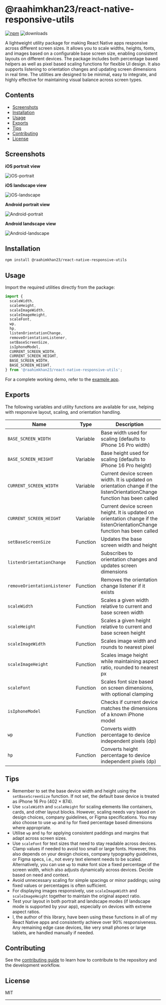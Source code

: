 # @raahimkhan23/react-native-responsive-utils

[![npm](https://img.shields.io/npm/v/@raahimkhan23/react-native-responsive-utils)](https://www.npmjs.com/package/@raahimkhan23/react-native-responsive-utils)
![downloads](https://img.shields.io/npm/dm/@raahimkhan23/react-native-responsive-utils)

A lightweight utility package for making React Native apps responsive across different screen sizes. It allows you to scale widths, heights, fonts, and images based on a configurable base screen size, enabling consistent layouts on different devices. The package includes both percentage based helpers as well as pixel based scaling functions for flexible UI design. It also supports listening to orientation changes and updating screen dimensions in real time. The utilities are designed to be minimal, easy to integrate, and highly effective for maintaining visual balance across screen types.

## Contents

- [Screenshots](#screenshots)
- [Installation](#installation)
- [Usage](#usage)
- [Exports](#exports)
- [Tips](#tips)
- [Contributing](#contributing)
- [License](#license)

## Screenshots

**iOS portrait view**

![iOS-portrait](https://github.com/user-attachments/assets/7680878d-9b47-4fc1-bd05-ebb890cca707)

**iOS landscape view**

![iOS-landscape](https://github.com/user-attachments/assets/37b4fcb5-db03-4471-a10c-3728051bd938)

**Android portrait view**

![Android-portrait](https://github.com/user-attachments/assets/7f7195c4-1d53-4f23-b71f-2799328d3c12)

**Android landscape view**

![Android-landscape](https://github.com/user-attachments/assets/679f3a42-620d-4016-941d-7e31b5150cef)

## Installation

```sh
npm install @raahimkhan23/react-native-responsive-utils
```

## Usage

Import the required utilities directly from the package:

```ts
import {
  scaleWidth,
  scaleHeight,
  scaleImageWidth,
  scaleImageHeight,
  scaleFont,
  wp,
  hp,
  listenOrientationChange,
  removeOrientationListener,
  setBaseScreenSize,
  isIphoneModel,
  CURRENT_SCREEN_WIDTH,
  CURRENT_SCREEN_HEIGHT,
  BASE_SCREEN_WIDTH,
  BASE_SCREEN_HEIGHT,
} from '@raahimkhan23/react-native-responsive-utils';
```

For a complete working demo, refer to the [example app](https://github.com/raahimkhan/react-native-responsive-utils/tree/main/example).

## Exports

The following variables and utility functions are available for use, helping with responsive layout, scaling, and orientation handling.

| Name                     | Type     | Description                                                                 |
|--------------------------|----------|-----------------------------------------------------------------------------|
| `BASE_SCREEN_WIDTH`        | Variable | Base width used for scaling (defaults to iPhone 16 Pro width)                  |
| `BASE_SCREEN_HEIGHT`       | Variable | Base height used for scaling (defaults to iPhone 16 Pro height)                |
| `CURRENT_SCREEN_WIDTH`     | Variable | Current device screen width. It is updated on orientation change if the listenOrientationChange function has been called                  |
| `CURRENT_SCREEN_HEIGHT`    | Variable | Current device screen height. It is updated on orientation change if the listenOrientationChange function has been called                |
| `setBaseScreenSize`        | Function | Updates the base screen width and height                  |
| `listenOrientationChange`  | Function | Subscribes to orientation changes and updates screen dimensions            |
| `removeOrientationListener`| Function | Removes the orientation change listener if it exists                       |
| `scaleWidth`               | Function | Scales a given width relative to current and base screen width             |
| `scaleHeight`              | Function | Scales a given height relative to current and base screen height           |
| `scaleImageWidth`          | Function | Scales image width and rounds to nearest pixel                             |
| `scaleImageHeight`         | Function | Scales image height while maintaining aspect ratio, rounded to nearest px  |
| `scaleFont`                | Function | Scales font size based on screen dimensions, with optional clamping        |
| `isIphoneModel`            | Function | Checks if current device matches the dimensions of a known iPhone model    |
| `wp`                       | Function | Converts width percentage to device independent pixels (dp)                |
| `hp`                       | Function | Converts height percentage to device independent pixels (dp)               |

## Tips

- Remember to set the base device width and height using the `setBaseScreenSize` function. If not set, the default base device is treated as iPhone 16 Pro (402 × 874).
- Use `scaleWidth` and `scaleHeight` for scaling elements like containers, cards, and other layout blocks. However, scaling needs vary based on design choices, company guidelines, or Figma specifications. You may also choose to use `wp` and `hp` for fixed percentage based dimensions where appropriate.
- Utilise `wp` and `hp` for applying consistent paddings and margins that adapt across screen sizes.
- Use `scaleFont` for text sizes that need to stay readable across devices. Clamp values if needed to avoid too small or large fonts. However, this also depends on your design choices, company typography guidelines, or Figma specs, i.e., not every text element needs to be scaled. Alternatively, you can use `wp` to make font size a fixed percentage of the screen width, which also adjusts dynamically across devices. Decide based on need and context.
- Avoid unnecessary scaling for simple spacings or minor paddings; using fixed values or percentages is often sufficient.
- For displaying images responsively, use `scaleImageWidth` and `scaleImageHeight` together to maintain the original aspect ratio.
- Test your layout in both portrait and landscape modes (if landscape mode is supported by your app), especially on devices with extreme aspect ratios.
- I, the author of this library, have been using these functions in all of my React Native apps and consistently achieve over 90% responsiveness. Any remaining edge case devices, like very small phones or large tablets, are handled manually if needed.

## Contributing

See the [contributing guide](CONTRIBUTING.md) to learn how to contribute to the repository and the development workflow.

## License

MIT

---
